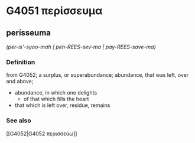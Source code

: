 # G4051 περίσσευμα

## perísseuma

_(per-is'-syoo-mah | peh-REES-sev-ma | pay-REES-save-ma)_

### Definition

from G4052; a surplus, or superabundance; abundance, that was left, over and above; 

- abundance, in which one delights
  - of that which fills the heart
- that which is left over, residue, remains

### See also

[[G4052|G4052 περισσεύω]]
